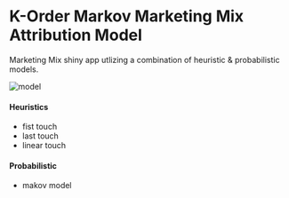 # K-Order Markov Marketing Mix Attribution Model

Marketing Mix shiny app utlizing a combination of heuristic & probabilistic models.

![model](https://i.imgur.com/ZGqGEU8.png)

#### Heuristics
* fist touch
* last touch
* linear touch

#### Probabilistic
* makov model
